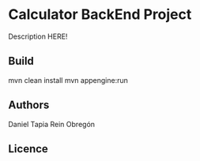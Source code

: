 # Calculator BackEnd Project

Description HERE!

## Build

mvn clean install
mvn appengine:run

## Authors
Daniel Tapia
Rein Obregón

## Licence
